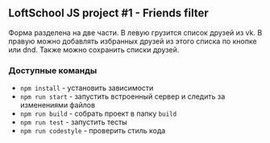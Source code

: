 ## LoftSchool JS project #1 - Friends filter

Форма разделена на две части. В левую грузится список друзей из vk. В правую можно добавлять избранных друзей из этого списка по кнопке или dnd. Также можно сохранить списки друзей.   

### Доступные команды

* `npm install` - установить зависимости
* `npm run start` - запустить встроенный сервер и следить за изменениями файлов
* `npm run build` - собрать проект в папку `build`
* `npm run test` - запустить тесты
* `npm run codestyle` - проверить стиль кода
